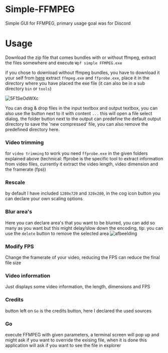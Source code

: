 # Simple-FFMPEG
Simple GUI for FFMPEG, primary usage goal was for Discord


# Usage
Download the zip file that comes bundles with or without ffmpeg, extract the files somewhere and execute `Wpf simple FFMPEG.exe`

if you chose to download without ffmpeg bundles, you have to download it your self from [here](https://ffmpeg.org/download.html)
extract `ffmpeg.exe` and `ffprobe.exe`, place it in the directory where you have placed the exe file (it can also be in a sub directory `bin` or `tools`)


![5F1SeOdWXc](https://user-images.githubusercontent.com/3677706/165175272-15bb55eb-0003-46cb-ba05-f014b9434841.png)

You can drag & drop files in the input textbox and output textbox, you can also use the button next to it with content `...` this will open a file select dialog.
the folder button next to the output can predefine the default output directory to save the 'new compressed' file, you can also remove the predefined directory here.

### Video trimming
for `video trimming` to work you need `ffprobe.exe` in the given folders explained above (technical: ffprobe is the specific tool to extract information from video files, currently it extract the video length, video dimension and the framerate (fps))

### Rescale
by default I have included `1280x720` and `320x280`, in the cog icon button you can declare your own scaling options

### Blur area's
Here you can declare area's that you want to be blurred, you can add so many as you want but this might delay/slow down the encoding, tip: you can use the `delete` button to remove the selected area
![afbeelding](https://user-images.githubusercontent.com/3677706/165177374-fc84134d-0d64-4a5b-9199-c008cf7a4044.png)

### Modify FPS
Change the framerate of your video, reducing the FPS can reduce the final file size

### Video information
Just displays some video information, the length, dimensions and FPS

### Credits
button left on `Go` is the credits button, here I declared the used sources

### Go
execute FFMPEG with given parameters, a terminal screen will pop up and might ask if you want to override the exising file, when it is done this application will ask if you want to see the file in explorer
